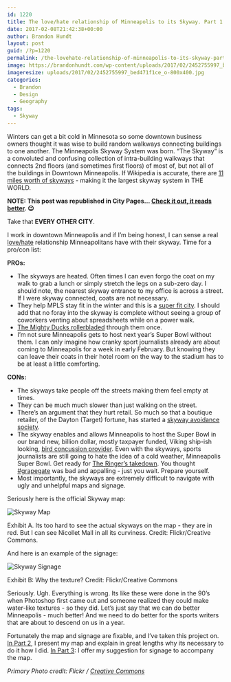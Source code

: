 ```yaml
---
id: 1220
title: The love/hate relationship of Minneapolis to its Skyway. Part 1 of the Minneapolis Skyway redesign.
date: 2017-02-08T21:42:38+00:00
author: Brandon Hundt
layout: post
guid: /?p=1220
permalink: /the-lovehate-relationship-of-minneapolis-to-its-skyway-part-1-of-the-minneapolis-skyway-redesign/
image: https://brandonhundt.com/wp-content/uploads/2017/02/2452755997_bed471f1ce_o-800x400.jpg
imageresize: uploads/2017/02/2452755997_bed471f1ce_o-800x400.jpg
categories:
  - Brandon
  - Design
  - Geography
tags:
  - Skyway
---
```

Winters can get a bit cold in Minnesota so some downtown business owners thought it was wise to build random walkways connecting buildings to one another. The Minneapolis Skyway System was born. “The Skyway” is a convoluted and confusing collection of intra-building walkways that connects 2nd floors (and sometimes first floors) of most of, but not all of the buildings in Downtown Minneapolis. If Wikipedia is accurate, there are [11 miles worth of skyways](https://en.wikipedia.org/wiki/Minneapolis_Skyway_System) - making it the largest skyway system in THE WORLD.<!--more-->

**NOTE: This post was republished in City Pages&#8230; [Check it out, it reads better](http://www.citypages.com/news/minneapolis-lovehate-relationship-with-the-skyway-and-how-to-make-it-suck-a-lot-less/414065113). 😉**

Take that **EVERY OTHER CITY**.

I work in downtown Minneapolis and if I’m being honest, I can sense a real [love/hate](https://nextcity.org/daily/entry/minneapolis-skyways-plan-future) relationship Minneapolitans have with their skyway. Time for a pro/con list:

**PROs:**

  * The skyways are heated. Often times I can even forgo the coat on my walk to grab a lunch or simply stretch the legs on a sub-zero day. I should note, the nearest skyway entrance to my office is across a street. If I were skyway connected, coats are not necessary.
  * They help MPLS stay fit in the winter and this is a [super fit city](http://www.americanfitnessindex.org/?city=minneapolis-mn). I should add that no foray into the skyway is complete without seeing a group of coworkers venting about spreadsheets while on a power walk.
  * [The Mighty Ducks rollerbladed](http://www.downtownmpls.com/news_article/show/435964-where-did-the-mighty-ducks-shoot-scenes-in-downtown-minneapolis-) through them once.
  * I’m not sure Minneapolis gets to host next year’s Super Bowl without them. I can only imagine how cranky sport journalists already are about coming to Minneapolis for a week in early February. But knowing they can leave their coats in their hotel room on the way to the stadium has to be at least a little comforting.

**CONs:**

  * The skyways take people off the streets making them feel empty at times.
  * They can be much much slower than just walking on the street.
  * There’s an argument that they hurt retail. So much so that a boutique retailer, of the Dayton (Target) fortune, has started a [skyway avoidance society](http://mspmag.com/shop-and-style/ali-shops/the-oath-of-the-skyway-avoidance-society/).
  * The skyway enables and allows Minneapolis to host the Super Bowl in our brand new, billion dollar, mostly taxpayer funded, Viking ship-ish looking, [bird concussion provider](http://www.startribune.com/u-s-bank-stadium-officials-plan-three-year-300-000-bird-fatality-study/386676761/). Even with the skyways, sports journalists are still going to hate the idea of a cold weather, Minneapolis Super Bowl. Get ready for [The Ringer’s takedown](https://theringer.com/37-pre-super-bowl-hours-in-houston-d1627b7c8f52#.jkdlg0nh3). You thought [#grapegate](https://publiceditor.blogs.nytimes.com/2014/11/20/new-york-times-minnesota-grape-salad/) was bad and appalling - just you wait. Prepare yourself.
  * Most importantly, the skyways are extremely difficult to navigate with ugly and unhelpful maps and signage.

Seriously here is the official Skyway map:

<div id="attachment_1260" class="wp-caption alignnone">
  <img class="size-large wp-image-1260" src="/wp-content/uploads/2017/02/23161166002_c940553345_o-1-1024x576.jpg" alt="Skyway Map" width="640" height="360" srcset="/wp-content/uploads/2017/02/23161166002_c940553345_o-1-1024x576.jpg 1024w, /wp-content/uploads/2017/02/23161166002_c940553345_o-1-300x169.jpg 300w, /wp-content/uploads/2017/02/23161166002_c940553345_o-1-768x432.jpg 768w" sizes="(max-width: 640px) 100vw, 640px" />

  <p class="wp-caption-text">
    Exhibit A. Its too hard to see the actual skyways on the map - they are in red. But I can see Nicollet Mall in all its curviness. Credit: Flickr/Creative Commons.
  </p>
</div>

And here is an example of the signage:

<div id="attachment_1261" class="wp-caption alignnone">
  <img class="size-full wp-image-1261" src="/wp-content/uploads/2017/02/309058875_bc124e586f_o.jpg" alt="Skyway Signage" width="800" height="532" srcset="/wp-content/uploads/2017/02/309058875_bc124e586f_o.jpg 800w, /wp-content/uploads/2017/02/309058875_bc124e586f_o-300x200.jpg 300w, /wp-content/uploads/2017/02/309058875_bc124e586f_o-768x511.jpg 768w" sizes="(max-width: 800px) 100vw, 800px" />

  <p class="wp-caption-text">
    Exhibit B: Why the texture? Credit: Flickr/Creative Commons
  </p>
</div>

Seriously. Ugh. Everything is wrong. Its like these were done in the 90’s when Photoshop first came out and someone realized they could make water-like textures - so they did. Let’s just say that we can do better Minneapolis - much better! And we need to do better for the sports writers that are about to descend on us in a year.

Fortunately the map and signage are fixable, and I’ve taken this project on. [In Part 2](/make-the-skyway-map-great-for-the-first-time-part-2-of-the-minneapolis-skyway-redesign-project), I present my map and explain in great lengths why its necessary to do it how I did. [In Part 3](/better-signage-for-the-skyway-part-3-of-the-minneapolis-skyway-redesign): I offer my suggestion for signage to accompany the map.

<small style="font-size: 14px;"><em>Primary Photo credit: Flickr / <a href="https://creativecommons.org/licenses/by-nc-nd/2.0/">Creative Commons</a></em></small>
